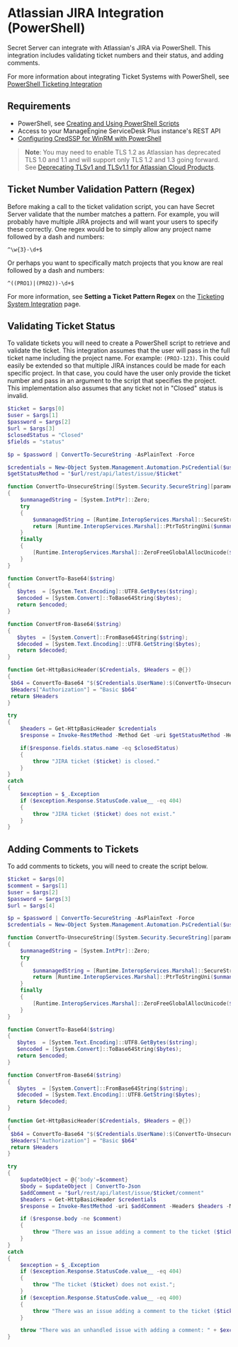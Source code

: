 [title]: # (Atlassian JIRA Integration)
[tags]: # (atlassian,jira,integration,powershell)
[priority]: # (1000)

# Atlassian JIRA Integration (PowerShell)

Secret Server can integrate with Atlassian's JIRA via PowerShell. This integration includes validating ticket numbers and their status, and adding comments.

For more information about integrating Ticket Systems with PowerShell, see [PowerShell Ticketing Integration](../powershell-integration/index.md)

## Requirements

* PowerShell, see [Creating and Using PowerShell Scripts](../../api-scripting/creating-using-powershell-scripts/index.md)
* Access to your ManageEngine ServiceDesk Plus instance's REST API
* [Configuring CredSSP for WinRM with PowerShell](../../authentication/configuring-credssp-for-winrm-with-powershell/index.md)

>**Note**: You may need to enable TLS 1.2 as Atlassian has deprecated TLS 1.0 and 1.1 and will support only TLS 1.2 and 1.3 going forward. See [Deprecating TLSv1 and TLSv1.1 for Atlassian Cloud Products](https://community.atlassian.com/t5/Jira-articles/Deprecating-TLSv1-and-TLSv1-1-for-Atlassian-Cloud-Products/ba-p/857357).

## Ticket Number Validation Pattern (Regex)

Before making a call to the ticket validation script, you can have Secret Server validate that the number matches a pattern. For example, you will probably have multiple JIRA projects and will want your users to specify these correctly. One regex would be to simply allow any project name followed by a dash and numbers:

`^\w{3}-\d+$`

Or perhaps you want to specifically match projects that you know are real followed by a dash and numbers:

`^((PRO1)|(PRO2))-\d+$`

 For more information, see **Setting a Ticket Pattern Regex** on the [Ticketing System Integration](../index.md) page.

## Validating Ticket Status

To validate tickets you will need to create a PowerShell script to retrieve and validate the ticket. This integration assumes that the user will pass in the full ticket name including the project name. For example: `(PROJ-123)`. This could easily be extended so that multiple JIRA instances could be made for each specific project. In that case, you could have the user only provide the ticket number and pass in an argument to the script that specifies the project. This implementation also assumes that any ticket not in "Closed" status is invalid.

```powershell
$ticket = $args[0]
$user = $args[1]
$password = $args[2]
$url = $args[3]
$closedStatus = "Closed"
$fields = "status"

$p = $password | ConvertTo-SecureString -AsPlainText -Force

$credentials = New-Object System.Management.Automation.PsCredential($user,$p)
$getStatusMethod = "$url/rest/api/latest/issue/$ticket"

function ConvertTo-UnsecureString([System.Security.SecureString][parameter(mandatory=$true)]$SecurePassword)
{
    $unmanagedString = [System.IntPtr]::Zero;
    try
    {
        $unmanagedString = [Runtime.InteropServices.Marshal]::SecureStringToGlobalAllocUnicode($SecurePassword)
        return [Runtime.InteropServices.Marshal]::PtrToStringUni($unmanagedString)
    }
    finally
    {
        [Runtime.InteropServices.Marshal]::ZeroFreeGlobalAllocUnicode($unmanagedString)
    }
}

function ConvertTo-Base64($string) 
{
   $bytes  = [System.Text.Encoding]::UTF8.GetBytes($string);
   $encoded = [System.Convert]::ToBase64String($bytes);
   return $encoded;
}

function ConvertFrom-Base64($string) 
{
   $bytes  = [System.Convert]::FromBase64String($string);
   $decoded = [System.Text.Encoding]::UTF8.GetString($bytes);
   return $decoded;
}

function Get-HttpBasicHeader($Credentials, $Headers = @{})
{
 $b64 = ConvertTo-Base64 "$($Credentials.UserName):$(ConvertTo-UnsecureString $Credentials.Password)"
 $Headers["Authorization"] = "Basic $b64"
 return $Headers
}

try
{
    $headers = Get-HttpBasicHeader $credentials
    $response = Invoke-RestMethod -Method Get -uri $getStatusMethod -Headers $headers -ContentType 'application/json'

    if($response.fields.status.name -eq $closedStatus)
    {
        throw "JIRA ticket ($ticket) is closed."
    }
}
catch
{
    $exception = $_.Exception
    if ($exception.Response.StatusCode.value__ -eq 404)
    {
        throw "JIRA ticket ($ticket) does not exist."
    }
}

```

## Adding Comments to Tickets

To add comments to tickets, you will need to create the script below.

```powershell
$ticket = $args[0]
$comment = $args[1]
$user = $args[2]
$password = $args[3]
$url = $args[4]

$p = $password | ConvertTo-SecureString -AsPlainText -Force
$credentials = New-Object System.Management.Automation.PsCredential($user,$p)

function ConvertTo-UnsecureString([System.Security.SecureString][parameter(mandatory=$true)]$SecurePassword)
{
    $unmanagedString = [System.IntPtr]::Zero;
    try
    {
        $unmanagedString = [Runtime.InteropServices.Marshal]::SecureStringToGlobalAllocUnicode($SecurePassword)
        return [Runtime.InteropServices.Marshal]::PtrToStringUni($unmanagedString)
    }
    finally
    {
        [Runtime.InteropServices.Marshal]::ZeroFreeGlobalAllocUnicode($unmanagedString)
    }
}

function ConvertTo-Base64($string) 
{
   $bytes  = [System.Text.Encoding]::UTF8.GetBytes($string);
   $encoded = [System.Convert]::ToBase64String($bytes);
   return $encoded;
}

function ConvertFrom-Base64($string) 
{
   $bytes  = [System.Convert]::FromBase64String($string);
   $decoded = [System.Text.Encoding]::UTF8.GetString($bytes);
   return $decoded;
}

function Get-HttpBasicHeader($Credentials, $Headers = @{})
{
 $b64 = ConvertTo-Base64 "$($Credentials.UserName):$(ConvertTo-UnsecureString $Credentials.Password)"
 $Headers["Authorization"] = "Basic $b64"
 return $Headers
}

try
{
    $updateObject = @{'body'=$comment}
    $body = $updateObject | ConvertTo-Json
    $addComment = "$url/rest/api/latest/issue/$ticket/comment"
    $headers = Get-HttpBasicHeader $credentials
    $response = Invoke-RestMethod -uri $addComment -Headers $headers -Method Post -ContentType "application/json" -Body $body

    if ($response.body -ne $comment)
    {
        throw "There was an issue adding a comment to the ticket ($ticket)."
    }
}
catch
{
    $exception = $_.Exception
    if ($exception.Response.StatusCode.value__ -eq 404)
    {
        throw "The ticket ($ticket) does not exist.";
    }
    if ($exception.Response.StatusCode.value__ -eq 400)
    {
        throw "There was an issue adding a comment to the ticket ($ticket)."
    }

    throw "There was an unhandled issue with adding a comment: " + $exception.ToString()
}
```
